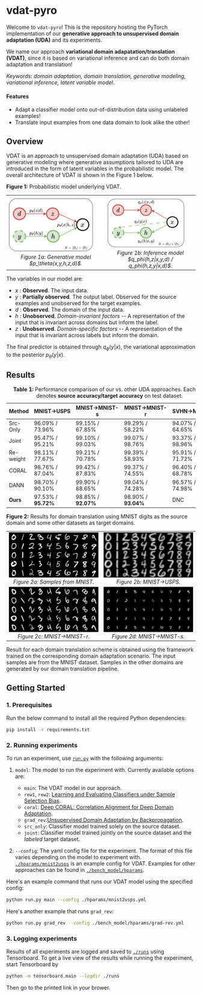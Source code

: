 # vdat-pyro

Welcome to `vdat-pyro`! This is the repository hosting the PyTorch implementation of our **generative approach to unsupervised domain adaptation (UDA)** and its experiments.

We name our approach **variational domain adapatation/translation (VDAT)**, since it is based on variational inference and can do both domain adaptation and translation!

*Keywords: domain adaptation, domain translation, generative modeling, variational inference, latent variable model*.

#### Features
* Adapt a classifier model onto out-of-distribution data using unlabeled examples!
* Translate input examples from one data domain to look alike the other!

## Overview
VDAT is an approach to unsupervised domain adaptation (UDA) based on generative modeling where generative assumptions tailored to UDA are introduced in the form of latent variables in the probabilistic model. The overall architecture of VDAT is shown in the Figure 1 below.

**Figure 1:** Probabilistic model underlying VDAT.
<table style="width:100%; table-layout: fixed; text-align: center;">
  <tr>
    <td><img src="./docs/images/generative-model.png" alt="Inputs" width="100%"><br><em>Figure 1a: Generative model $p_\theta(x,y,h,z,d)$.</em></td>
    <td><img src="./docs/images/inference-model.png" alt="MNIST→USPS" width="100%"><br><em>Figure 1b: Inference model $q_phi(h,z|x,y,d) / q_phi(h,z,y|x,d)$.</em></td>
  </tr>
</table>

The variables in our model are:
* $x$ : **Observed**. The input data. 
* $y$ : **Partially observed**. The output label. Observed for the source examples and unobserved for the target examples.
* $d$ : **Observed**. The domain of the input data.
* $h$ : **Unobserved**. *Domain-invariant factors* -- A representation of the input that is invariant across domains but inform the label.
* $z$ : **Unobserved**. *Domain-specific factors* -- A representation of the input that is invariant across labels but inform the domain.

The final predictor is obtained through $q_\phi(y|x)$, the variational approximation to the posterior $p_\theta(y|x)$.

## Results
<table>
<caption><strong>Table 1:</strong> Performance comparison of our vs. other UDA approaches. Each cell denotes <strong>source accuracy/target accuracy</strong> on test dataset.</caption>
<thead>
<tr>
    <th>Method</th>
    <th>MNIST→USPS</th>
    <th>MNIST→MNIST-s</th>
    <th>MNIST→MNIST-r</th>
    <th>SVHN→MNIST</th>
</tr>
</thead>
<tbody>
<tr>
    <td>Src-Only</td>
    <td>96.09% / 73.96%</td>
    <td>99.15% / 67.85%</td>
    <td>99.29% / 58.22%</td>
    <td>94.07% / 64.65%</td>
</tr>
<tr>
    <td>Joint</td>
    <td>95.47% / 95.21%</td>
    <td>99.10% / 99.03%</td>
    <td>99.07% / 98.76%</td>
    <td>93.37% / 98.96%</td>
</tr>
<tr>
    <td>Re-weight</td>
    <td>98.11% / 77.67%</td>
    <td>99.21% / 70.78%</td>
    <td>99.39% / 58.93%</td>
    <td>95.91% / 71.72%</td>
</tr>
<tr>
    <td>CORAL</td>
    <td>98.76% / 87.04%</td>
    <td>99.42% / 87.83%</td>
    <td>99.37% / 74.55%</td>
    <td>96.40% / 68.78%</td>
</tr>
<tr>
    <td>DANN</td>
    <td>98.70% / 90.10%</td>
    <td>99.90% / 88.65%</td>
    <td>99.04% / 74.28%</td>
    <td>96.57% / 74.98%</td>
</tr>
<tr>
    <td><strong>Ours</strong></td>
    <td>97.53% / <strong>95.72%</strong></td>
    <td>98.85% / <strong>92.07%</strong></td>
    <td>98.90% / <strong>93.04%</strong></td>
    <td>DNC</td>
</tr>
</tbody>
</table>

**Figure 2:** Results for domain translation using MNIST digits as the source domain and some other datasets as target domains.
<table style="width:100%; table-layout: fixed; text-align: center;">
  <tr>
    <td><img src="./docs/images/mnist2usps-xA.png" alt="Inputs" width="100%"><br><em>Figure 2a: Samples from MNIST.</em></td>
    <td><img src="./docs/images/mnist2usps-xAB.png" alt="MNIST→USPS" width="100%"><br><em>Figure 2b: MNIST→USPS.</em></td>
  </tr>
  <tr>
    <td><img src="./docs/images/mnist2mnist-r-xAB.png" alt="MNIST→MNIST-r" width="100%"><br><em>Figure 2c: MNIST→MNIST-r.</em></td>
    <td><img src="./docs/images/mnist2mnist-s-xAB.png" alt="MNIST→MNIST-s" width="100%"><br><em>Figure 2d: MNIST→MNIST-s.</em></td>
  </tr>
</table>

Result for each domain translation scheme is obtained using the framework trained on the corresponding domain adaptation scenario. The input samples are from the MNIST dataset. Samples in the other domains are generated by our domain translation pipeline.


## Getting Started

### 1. Prerequisites
Run the below command to install all the required Python dependencies:
```bash
pip install -r requirements.txt
```

### 2. Running experiments
To run an experiment, use [`run.py`](./run.py) with the following arguments:
1. `model`: The model to run the experiment with. Currently available options are:
    * `main`: The VDAT model in our approach.
    * `rew1`, `rew2`: [Learning and Evaluating Classifiers under Sample Selection Bias](https://dl.acm.org/doi/10.1145/1015330).
    * `coral`: [Deep CORAL: Correlation Alignment for Deep Domain Adaptation](https://arxiv.org/abs/1607.01719).
    * `grad_rev`:[Unsupervised Domain Adaptation by Backpropagation](https://arxiv.org/abs/1409.7495).
    * `src_only`: Classifier model trained solely on the source dataset.
    * `joint`: Classifier model trained jointly on the source dataset and the *labeled* target dataset.

2. `--config`: The yaml config file for the experiment. The format of this file varies depending on the model to experiment with. [`./hparams/mnist2usps`](./hparams/mnist2usps.yml) is an example config for VDAT. Examples for other approaches can be found in [`./bench_model/hparams`](./bench_model/hparams).  

Here's an example command that runs our VDAT model using the specified config:
```bash
python run.py main --config ./hparams/mnist2usps.yml
```

Here's another example that runs `grad_rev`:
```bash
python run.py grad_rev --config ./bench_model/hparams/grad-rev.yml
```

### 3. Logging experiments
Results of all experiments are logged and saved to [`./runs`](./runs) using Tensorboard. To get a live view of the results while running the experiment, start Tensorboard by
```bash
python -m tensorboard.main --logdir ./runs
```
Then go to the printed link in your brower.
